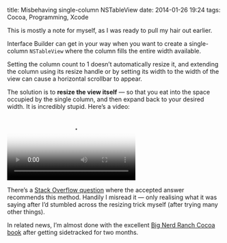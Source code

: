 title: Misbehaving single-column NSTableView
date: 2014-01-26 19:24
tags: Cocoa, Programming, Xcode

This is mostly a note for myself, as I was ready to pull my hair out earlier.

Interface Builder can get in your way when you want to create a single-column `NSTableView` where the column fills the entire width available.

Setting the column count to 1 doesn’t automatically resize it, and extending the column using its resize handle or by setting its width to the width of the view can cause a horizontal scrollbar to appear.

The solution is to **resize the view itself** — so that you eat into the space occupied by the single column, and then expand back to your desired width. It is incredibly stupid. Here’s a video:

<video src="http://img.robjwells.com/posts/2014-01-26_tableview.m4v" poster="http://img.robjwells.com/posts/2014-01-26_tableview_poster.png" controls preload="metadata">
  Sorry if you can’t see it. <a href="http://img.robjwells.com/posts/2014-01-26_tableview.m4v">Here’s a link to the file itself.</a>
</video>

There’s a [Stack Overflow question][so] where the accepted answer recommends this method. Handily I misread it — only realising what it was saying after I’d stumbled across the resizing trick myself (after trying many other things).

[so]: http://stackoverflow.com/questions/7545490/how-can-i-have-the-only-column-of-my-nstableview-take-all-the-width-of-the-table

In related news, I’m almost done with the excellent [Big Nerd Ranch Cocoa book][bnr] after getting sidetracked for two months.

[bnr]: http://www.bignerdranch.com/book/cocoa_programming_for_mac_os_x_th_edition_

